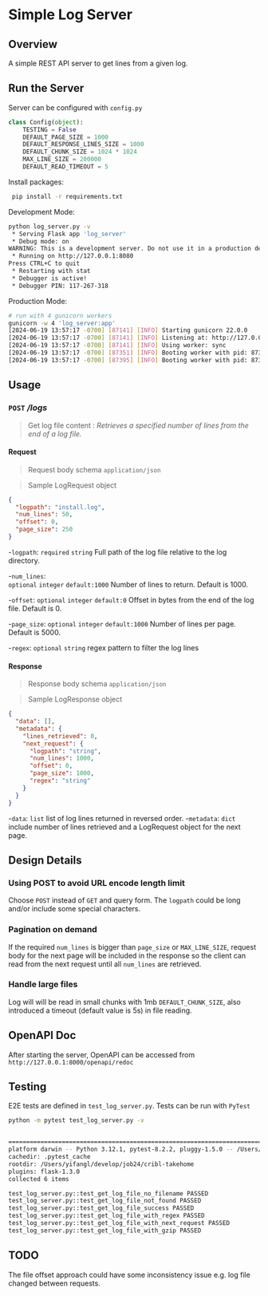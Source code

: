 # Simple Log Server


## Overview
A simple REST API server to get lines from a given log.

## Run the Server

Server can be configured with `config.py`
```python
class Config(object):
    TESTING = False
    DEFAULT_PAGE_SIZE = 1000
    DEFAULT_RESPONSE_LINES_SIZE = 1000
    DEFAULT_CHUNK_SIZE = 1024 * 1024
    MAX_LINE_SIZE = 200000
    DEFAULT_READ_TIMEOUT = 5
```
Install packages:
```bash
 pip install -r requirements.txt        
```


Development Mode:
```bash
python log_server.py -v
 * Serving Flask app 'log_server'
 * Debug mode: on
WARNING: This is a development server. Do not use it in a production deployment. Use a production WSGI server instead.
 * Running on http://127.0.0.1:8080
Press CTRL+C to quit
 * Restarting with stat
 * Debugger is active!
 * Debugger PIN: 117-267-318
```

Production Mode:
```bash
# run with 4 gunicorn workers
gunicorn -w 4 'log_server:app'                                                                                                                            
[2024-06-19 13:57:17 -0700] [87141] [INFO] Starting gunicorn 22.0.0
[2024-06-19 13:57:17 -0700] [87141] [INFO] Listening at: http://127.0.0.1:8000 (87141)
[2024-06-19 13:57:17 -0700] [87141] [INFO] Using worker: sync
[2024-06-19 13:57:17 -0700] [87351] [INFO] Booting worker with pid: 87351
[2024-06-19 13:57:17 -0700] [87395] [INFO] Booting worker with pid: 87395
```

## Usage
### **`POST`** _/logs_

> Get log file content : _Retrieves a specified number of lines from the end of a log file._
#### Request
> Request body schema `application/json`

> Sample LogRequest object

```json
{
  "logpath": "install.log",
  "num_lines": 50,
  "offset": 0,
  "page_size": 250
}
```

-`logpath`: `required` `string` 
Full path of the log file relative to the log directory.

-`num_lines`:	
`optional` `integer` `default:1000`
Number of lines to return. Default is 1000.

-`offset`:	`optional` `integer` `default:0`
Offset in bytes from the end of the log file. Default is 0.

-`page_size`: `optional` `integer` `default:1000`
Number of lines per page. Default is 5000.

-`regex`: `optional` `string` regex pattern to filter the log lines

#### Response
> Response body schema `application/json`

> Sample LogResponse object

```json
{
  "data": [],
  "metadata": {
    "lines_retrieved": 0,
    "next_request": {
      "logpath": "string",
      "num_lines": 1000,
      "offset": 0,
      "page_size": 1000,
      "regex": "string"
    }
  }
}
```
-`data`: `list` 
list of log lines returned in reversed order.
-`metadata`: `dict` 
include number of lines retrieved and a LogRequest object for the next page.

## Design Details

### Using POST to avoid URL encode length limit
Choose `POST` instead of `GET` and query form. The `logpath` could be long and/or include some special characters. 

### Pagination on demand
If the required `num_lines` is bigger than `page_size` or `MAX_LINE_SIZE`, request body for the next page will be included in the response so the client can read from the next request until all `num_lines` are retrieved.

### Handle large files
Log will will be read in small chunks with 1mb `DEFAULT_CHUNK_SIZE`, also introduced a timeout (default value is 5s) in file reading. 


## OpenAPI Doc
After starting the server, OpenAPI can be accessed from `http://127.0.0.1:8000/openapi/redoc`

## Testing
E2E tests are defined in `test_log_server.py`. Tests can be run with `PyTest`

```bash
python -m pytest test_log_server.py -v                                                                    


============================================================================================================ test session starts =============================================================================================================
platform darwin -- Python 3.12.1, pytest-8.2.2, pluggy-1.5.0 -- /Users/yifangl/.pyenv/versions/venv_c/bin/python
cachedir: .pytest_cache
rootdir: /Users/yifangl/develop/job24/cribl-takehome
plugins: flask-1.3.0
collected 6 items

test_log_server.py::test_get_log_file_no_filename PASSED                                                                                                                                                                               [ 16%]
test_log_server.py::test_get_log_file_not_found PASSED                                                                                                                                                                                 [ 33%]
test_log_server.py::test_get_log_file_success PASSED                                                                                                                                                                                   [ 50%]
test_log_server.py::test_get_log_file_with_regex PASSED                                                                                                                                                                                [ 66%]
test_log_server.py::test_get_log_file_with_next_request PASSED                                                                                                                                                                         [ 83%]
test_log_server.py::test_get_log_file_with_gzip PASSED    
```

## TODO
The file offset approach could have some inconsistency issue e.g. log file changed between requests. 